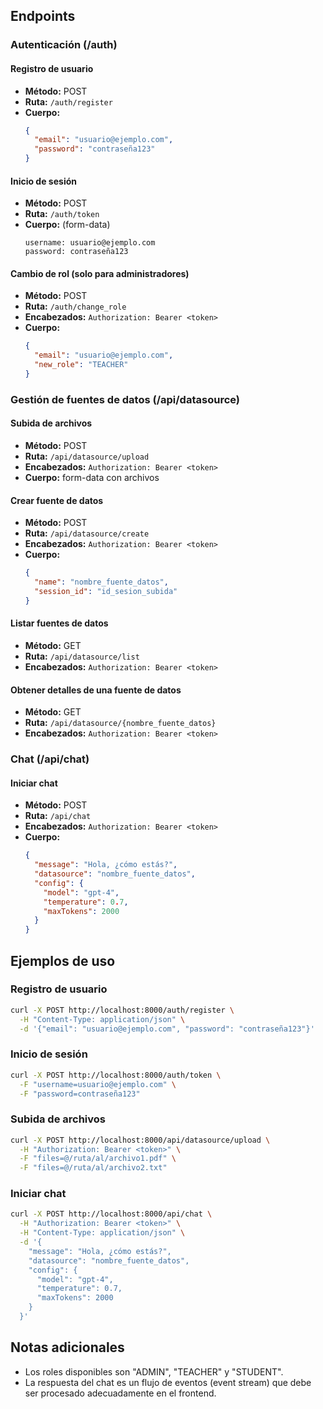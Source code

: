 ## Endpoints

### Autenticación (/auth)

#### Registro de usuario
- **Método:** POST
- **Ruta:** `/auth/register`
- **Cuerpo:**
  ```json
  {
    "email": "usuario@ejemplo.com",
    "password": "contraseña123"
  }
  ```

#### Inicio de sesión
- **Método:** POST
- **Ruta:** `/auth/token`
- **Cuerpo:** (form-data)
  ```
  username: usuario@ejemplo.com
  password: contraseña123
  ```

#### Cambio de rol (solo para administradores)
- **Método:** POST
- **Ruta:** `/auth/change_role`
- **Encabezados:** `Authorization: Bearer <token>`
- **Cuerpo:**
  ```json
  {
    "email": "usuario@ejemplo.com",
    "new_role": "TEACHER"
  }
  ```

### Gestión de fuentes de datos (/api/datasource)

#### Subida de archivos
- **Método:** POST
- **Ruta:** `/api/datasource/upload`
- **Encabezados:** `Authorization: Bearer <token>`
- **Cuerpo:** form-data con archivos

#### Crear fuente de datos
- **Método:** POST
- **Ruta:** `/api/datasource/create`
- **Encabezados:** `Authorization: Bearer <token>`
- **Cuerpo:**
  ```json
  {
    "name": "nombre_fuente_datos",
    "session_id": "id_sesion_subida"
  }
  ```

#### Listar fuentes de datos
- **Método:** GET
- **Ruta:** `/api/datasource/list`
- **Encabezados:** `Authorization: Bearer <token>`

#### Obtener detalles de una fuente de datos
- **Método:** GET
- **Ruta:** `/api/datasource/{nombre_fuente_datos}`
- **Encabezados:** `Authorization: Bearer <token>`

### Chat (/api/chat)

#### Iniciar chat
- **Método:** POST
- **Ruta:** `/api/chat`
- **Encabezados:** `Authorization: Bearer <token>`
- **Cuerpo:**
  ```json
  {
    "message": "Hola, ¿cómo estás?",
    "datasource": "nombre_fuente_datos",
    "config": {
      "model": "gpt-4",
      "temperature": 0.7,
      "maxTokens": 2000
    }
  }
  ```

## Ejemplos de uso

### Registro de usuario
```bash
curl -X POST http://localhost:8000/auth/register \
  -H "Content-Type: application/json" \
  -d '{"email": "usuario@ejemplo.com", "password": "contraseña123"}'
```

### Inicio de sesión
```bash
curl -X POST http://localhost:8000/auth/token \
  -F "username=usuario@ejemplo.com" \
  -F "password=contraseña123"
```

### Subida de archivos
```bash
curl -X POST http://localhost:8000/api/datasource/upload \
  -H "Authorization: Bearer <token>" \
  -F "files=@/ruta/al/archivo1.pdf" \
  -F "files=@/ruta/al/archivo2.txt"
```

### Iniciar chat
```bash
curl -X POST http://localhost:8000/api/chat \
  -H "Authorization: Bearer <token>" \
  -H "Content-Type: application/json" \
  -d '{
    "message": "Hola, ¿cómo estás?",
    "datasource": "nombre_fuente_datos",
    "config": {
      "model": "gpt-4",
      "temperature": 0.7,
      "maxTokens": 2000
    }
  }'
```

## Notas adicionales
- Los roles disponibles son "ADMIN", "TEACHER" y "STUDENT".
- La respuesta del chat es un flujo de eventos (event stream) que debe ser procesado adecuadamente en el frontend.
